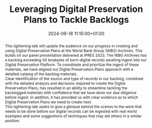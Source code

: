 ---
abstract: "This lightening talk will update the audience on our progress in creating
  and using Digital Preservation Plans at the World Bank Group (WBG) Archives. This
  builds on our panel presentation delivered at iPRES 2023. The WBG Archives has a
  backlog exceeding 50 terabytes of born-digital records awaiting ingest into our
  Digital Preservation Platform. To coordinate and prioritize the ingest of these
  materials, we have aligned our Digital Preservation Plans approach with a detailed
  catalog of the backlog materials.  \n\nClear identification of the source and type
  of records in our backlog, combined with the detailed analysis and decisions required
  to create the Digital Preservation Plans, has resulted in an ability to streamline
  tackling the backlogged materials with confidence that we have done our due diligence
  before ingest. In addition, it has provided us with clear evidence as to which Digital
  Preservation Plans we need to create next.\n\nThis lightening talk seeks to give
  a glimpse behind the scenes to the work that needs to be done before our digital
  records can be ingested with real world examples and some suggestions of techniques
  that may aid others in a similar position."
creators:
- Jeanne Kramer-Smyth
date: 2024-09-18 11:15:00+01:00
document_url: https://zenodo.org/records/13750612
grand_parent: iPRES
institutions: []
keywords:
- governance, resourcing, and management for dp
- scaling up
landing_page_url: https://zenodo.org/records/13750612
language: eng
layout: publication
license: Creative Commons Attribution 4.0 (CC-BY-4.0)
notes_url: https://docs.google.com/document/d/1FD-lIrViKGWNpBR8inlhbkoudzx4OqY7IM5C7anGIn0/edit#heading=h.aar4tupij1po
parent: iPRES 2024
publication_type: lightning talk
size: null
slides_url: https://zenodo.org/records/13750612
source_name: iPRES
stream_url: https://www.archief.vlaanderen.be/archief/records/dossiers/5acb210228ce4315ae650812d056a482329eb83ed2dc42398a51505dc153be81/documents/3c201d717da7420295f0ae90d0b0b1e9787aeff96d2548fb8552074190b13848
title: Leveraging Digital Preservation Plans to Tackle Backlogs
year: 2024
---